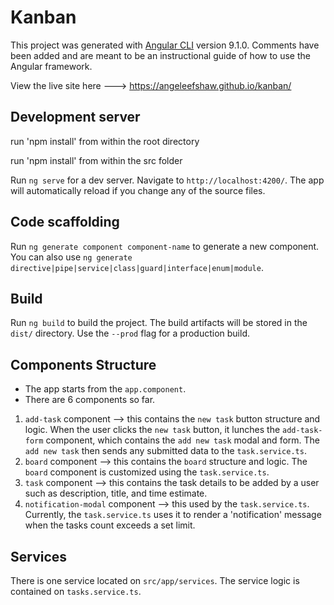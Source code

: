 # Kanban

This project was generated with [Angular CLI](https://github.com/angular/angular-cli) version 9.1.0. Comments have been added and are meant to be an instructional guide of how to use the Angular framework. 

View the live site here ---> https://angeleefshaw.github.io/kanban/

## Development server

run 'npm install' from within the root directory

run 'npm install' from within the src folder

Run `ng serve` for a dev server. Navigate to `http://localhost:4200/`. The app will automatically reload if you change any of the source files.

## Code scaffolding

Run `ng generate component component-name` to generate a new component. You can also use `ng generate directive|pipe|service|class|guard|interface|enum|module`.

## Build

Run `ng build` to build the project. The build artifacts will be stored in the `dist/` directory. Use the `--prod` flag for a production build.

## Components Structure

- The app starts from the `app.component`.
- There are 6 components so far.

1. `add-task` component --> this contains the `new task` button structure and logic. When the user clicks the `new task` button, it lunches the `add-task-form` component, which contains the `add new task` modal and form. The `add new task` then sends any submitted data to the `task.service.ts`.
2. `board` component --> this contains the `board` structure and logic. The `board` component is customized using the `task.service.ts`.
3. `task` component --> this contains the task details to be added by a user such as description, title, and time estimate.
4. `notification-modal` component --> this used by the `task.service.ts`. Currently, the `task.service.ts` uses it to render a 'notification' message when the tasks count exceeds a set limit.

## Services

There is one service located on `src/app/services`. The service logic is contained on `tasks.service.ts`.

